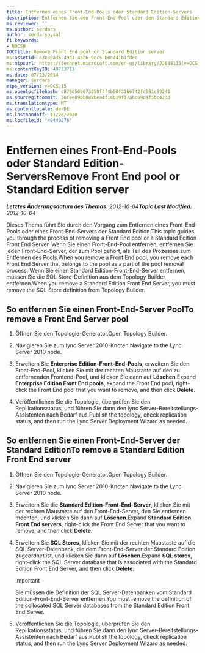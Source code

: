 ```yaml
---
title: Entfernen eines Front-End-Pools oder Standard Edition-Servers
description: Entfernen Sie den Front-End-Pool oder den Standard Edition-Server.
ms.reviewer: ''
ms.author: serdars
author: serdarsoysal
f1.keywords:
- NOCSH
TOCTitle: Remove Front End pool or Standard Edition server
ms:assetid: 83c39a36-49a1-4ac6-9cc5-b0e441b1fdec
ms:mtpsurl: https://technet.microsoft.com/en-us/library/JJ688115(v=OCS.15)
ms:contentKeyID: 49733713
ms.date: 07/23/2014
manager: serdars
mtps_version: v=OCS.15
ms.openlocfilehash: c878d56b073558f4f4b50f31b6742fd581c80241
ms.sourcegitcommit: 36fee89bb887bea4f18b19f17a8c69daf5bc423d
ms.translationtype: MT
ms.contentlocale: de-DE
ms.lasthandoff: 11/26/2020
ms.locfileid: "49440276"
---
```

# <a name="remove-front-end-pool-or-standard-edition-server"></a><span data-ttu-id="91b1b-103">Entfernen eines Front-End-Pools oder Standard Edition-Servers</span><span class="sxs-lookup"><span data-stu-id="91b1b-103">Remove Front End pool or Standard Edition server</span></span>

<div data-xmlns="http://www.w3.org/1999/xhtml">

<div class="topic" data-xmlns="http://www.w3.org/1999/xhtml" data-msxsl="urn:schemas-microsoft-com:xslt" data-cs="https://msdn.microsoft.com/">

<div data-asp="https://msdn2.microsoft.com/asp">



</div>

<div id="mainSection">

<div id="mainBody"><span data-ttu-id="91b1b-104">

<span> </span></span><span class="sxs-lookup"><span data-stu-id="91b1b-104">

<span> </span></span></span>

<span data-ttu-id="91b1b-105">_**Letztes Änderungsdatum des Themas:** 2012-10-04_</span><span class="sxs-lookup"><span data-stu-id="91b1b-105">_**Topic Last Modified:** 2012-10-04_</span></span>

<span data-ttu-id="91b1b-106">Dieses Thema führt Sie durch den Vorgang zum Entfernen eines Front-End-Pools oder eines Front-End-Servers der Standard Edition.</span><span class="sxs-lookup"><span data-stu-id="91b1b-106">This topic guides you through the process of removing a Front End pool or a Standard Edition Front End Server.</span></span> <span data-ttu-id="91b1b-107">Wenn Sie einen Front-End-Pool entfernen, entfernen Sie jeden Front-End-Server, der zum Pool gehört, als Teil des Prozesses zum Entfernen des Pools.</span><span class="sxs-lookup"><span data-stu-id="91b1b-107">When you remove a Front End pool, you remove each Front End Server that belongs to the pool as a part of the pool removal process.</span></span> <span data-ttu-id="91b1b-108">Wenn Sie einen Standard Edition-Front-End-Server entfernen, müssen Sie die SQL Store-Definition aus dem Topology Builder entfernen.</span><span class="sxs-lookup"><span data-stu-id="91b1b-108">When you remove a Standard Edition Front End Server, you must remove the SQL Store definition from Topology Builder.</span></span>

<div>

## <a name="to-remove-a-front-end-server-pool"></a><span data-ttu-id="91b1b-109">So entfernen Sie einen Front-End-Server Pool</span><span class="sxs-lookup"><span data-stu-id="91b1b-109">To remove a Front End Server pool</span></span>

1.  <span data-ttu-id="91b1b-110">Öffnen Sie den Topologie-Generator.</span><span class="sxs-lookup"><span data-stu-id="91b1b-110">Open Topology Builder.</span></span>

2.  <span data-ttu-id="91b1b-111">Navigieren Sie zum lync Server 2010-Knoten.</span><span class="sxs-lookup"><span data-stu-id="91b1b-111">Navigate to the Lync Server 2010 node.</span></span>

3.  <span data-ttu-id="91b1b-112">Erweitern Sie **Enterprise Edition-Front-End-Pools**, erweitern Sie den Front-End-Pool, klicken Sie mit der rechten Maustaste auf den zu entfernenden Frontend-Pool, und klicken Sie dann auf **Löschen**.</span><span class="sxs-lookup"><span data-stu-id="91b1b-112">Expand **Enterprise Edition Front End pools**, expand the Front End pool, right-click the Front End pool that you want to remove, and then click **Delete**.</span></span>

4.  <span data-ttu-id="91b1b-113">Veröffentlichen Sie die Topologie, überprüfen Sie den Replikationsstatus, und führen Sie dann den lync Server-Bereitstellungs-Assistenten nach Bedarf aus.</span><span class="sxs-lookup"><span data-stu-id="91b1b-113">Publish the topology, check replication status, and then run the Lync Server Deployment Wizard as needed.</span></span>

</div>

<div>

## <a name="to-remove-a-standard-edition-front-end-server"></a><span data-ttu-id="91b1b-114">So entfernen Sie einen Front-End-Server der Standard Edition</span><span class="sxs-lookup"><span data-stu-id="91b1b-114">To remove a Standard Edition Front End server</span></span>

1.  <span data-ttu-id="91b1b-115">Öffnen Sie den Topologie-Generator.</span><span class="sxs-lookup"><span data-stu-id="91b1b-115">Open Topology Builder.</span></span>

2.  <span data-ttu-id="91b1b-116">Navigieren Sie zum lync Server 2010-Knoten.</span><span class="sxs-lookup"><span data-stu-id="91b1b-116">Navigate to the Lync Server 2010 node.</span></span>

3.  <span data-ttu-id="91b1b-117">Erweitern Sie die **Standard Edition-Front-End-Server**, klicken Sie mit der rechten Maustaste auf den Front-End-Server, den Sie entfernen möchten, und klicken Sie dann auf **Löschen**.</span><span class="sxs-lookup"><span data-stu-id="91b1b-117">Expand **Standard Edition Front End servers**, right-click the Front End Server that you want to remove, and then click **Delete**.</span></span>

4.  <span data-ttu-id="91b1b-118">Erweitern Sie **SQL Stores**, klicken Sie mit der rechten Maustaste auf die SQL Server-Datenbank, die dem Front-End-Server der Standard Edition zugeordnet ist, und klicken Sie dann auf **Löschen**.</span><span class="sxs-lookup"><span data-stu-id="91b1b-118">Expand **SQL stores**, right-click the SQL Server database that is associated with the Standard Edition Front End Server, and then click **Delete**.</span></span>
    
    <div>
    

    > [!IMPORTANT]  
    > <span data-ttu-id="91b1b-119">Sie müssen die Definition der SQL Server-Datenbanken vom Standard Edition-Front-End-Server entfernen.</span><span class="sxs-lookup"><span data-stu-id="91b1b-119">You must remove the definition of the collocated SQL Server databases from the Standard Edition Front End Server.</span></span>

    
    </div>

5.  <span data-ttu-id="91b1b-120">Veröffentlichen Sie die Topologie, überprüfen Sie den Replikationsstatus, und führen Sie dann den lync Server-Bereitstellungs-Assistenten nach Bedarf aus.</span><span class="sxs-lookup"><span data-stu-id="91b1b-120">Publish the topology, check replication status, and then run the Lync Server Deployment Wizard as needed.</span></span>

<span data-ttu-id="91b1b-121"></div>

</div>

<span> </span>

</div>

</div>

</span><span class="sxs-lookup"><span data-stu-id="91b1b-121"></div>

</div>

<span> </span>

</div>

</div>

</span></span></div>

